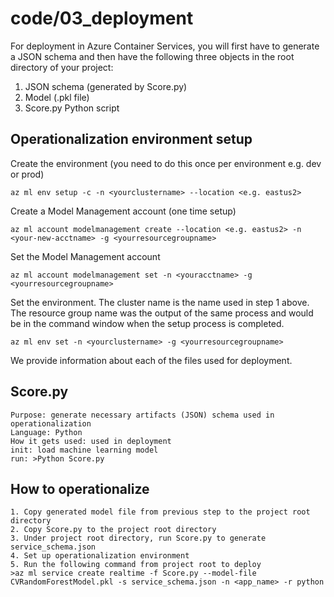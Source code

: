 # code\/03_deployment

For deployment in Azure Container Services, you will first have to generate a JSON schema and then have the following three objects in the root directory of your project:
1. JSON schema (generated by Score.py)
2. Model (.pkl file)
3. Score.py Python script

## Operationalization environment setup

Create the environment (you need to do this once per environment e.g. dev or prod)

    az ml env setup -c -n <yourclustername> --location <e.g. eastus2>

Create a Model Management account (one time setup)

    az ml account modelmanagement create --location <e.g. eastus2> -n <your-new-acctname> -g <yourresourcegroupname>

Set the Model Management account

    az ml account modelmanagement set -n <youracctname> -g <yourresourcegroupname>

Set the environment. The cluster name is the name used in step 1 above. The resource group name was the output of the same process and would be in the command window when the setup process is completed.

    az ml env set -n <yourclustername> -g <yourresourcegroupname>

We provide information about each of the files used for deployment. 

## Score.py
    Purpose: generate necessary artifacts (JSON) schema used in operationalization
    Language: Python
    How it gets used: used in deployment
    init: load machine learning model 
    run: >Python Score.py

## How to operationalize
    1. Copy generated model file from previous step to the project root directory
    2. Copy Score.py to the project root directory
    3. Under project root directory, run Score.py to generate service_schema.json
    4. Set up operationalization environment
    5. Run the following command from project root to deploy 
    >az ml service create realtime -f Score.py --model-file CVRandomForestModel.pkl -s service_schema.json -n <app_name> -r python
